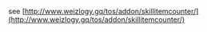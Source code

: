 see [http://www.weizlogy.gq/tos/addon/skillitemcounter/](http://www.weizlogy.gq/tos/addon/skillitemcounter/) 